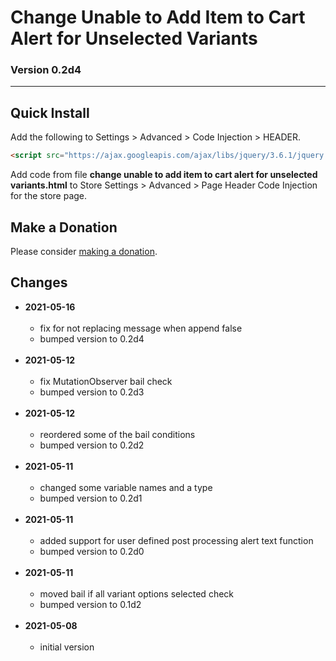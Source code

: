 # Change Unable to Add Item to Cart Alert for Unselected Variants

### Version 0.2d4

---

## Quick Install

Add the following to Settings > Advanced > Code Injection > HEADER.

```html
<script src="https://ajax.googleapis.com/ajax/libs/jquery/3.6.1/jquery.min.js"></script>
```

Add code from file **change unable to add item to cart alert for unselected
variants.html** to Store Settings > Advanced > Page Header Code Injection for
the store page.

## Make a Donation

Please consider [making a donation](https://github.com/tomsWebConsulting/twcsl#make-a-donation).

## Changes

* **2021-05-16**
<br><br>
  * fix for not replacing message when append false
  * bumped version to 0.2d4
  <br><br>
* **2021-05-12**
<br><br>
  * fix MutationObserver bail check
  * bumped version to 0.2d3
  <br><br>
* **2021-05-12**
<br><br>
  * reordered some of the bail conditions
  * bumped version to 0.2d2
  <br><br>
* **2021-05-11**
<br><br>
  * changed some variable names and a type
  * bumped version to 0.2d1
  <br><br>
* **2021-05-11**
<br><br>
  * added support for user defined post processing alert text function
  * bumped version to 0.2d0
  <br><br>
* **2021-05-11**
<br><br>
  * moved bail if all variant options selected check
  * bumped version to 0.1d2
  <br><br>
* **2021-05-08**
<br><br>
  * initial version
